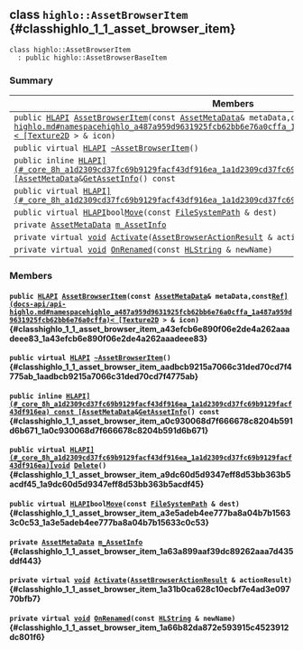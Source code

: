 ## class `highlo::AssetBrowserItem` {#classhighlo_1_1_asset_browser_item}

```
class highlo::AssetBrowserItem
  : public highlo::AssetBrowserBaseItem
```

### Summary

 Members                        | Descriptions                                
--------------------------------|---------------------------------------------
`public `[`HLAPI`](#_core_8h_a1d2309cd37fc69b9129facf43df916ea_1a1d2309cd37fc69b9129facf43df916ea)` `[`AssetBrowserItem`](#classhighlo_1_1_asset_browser_item_a43efcb6e890f06e2de4a262aaadeee83_1a43efcb6e890f06e2de4a262aaadeee83)`(const `[`AssetMetaData`](docs-api/api-highlo--AssetMetaData.md#structhighlo_1_1_asset_meta_data)` & metaData,const `[`Ref](docs-api/api-highlo.md#namespacehighlo_a487a959d9631925fcb62bb6e76a0cffa_1a487a959d9631925fcb62bb6e76a0cffa)< [Texture2D`](docs-api/api-highlo--Texture2D.md#classhighlo_1_1_texture2_d)` > & icon)` | 
`public virtual `[`HLAPI`](#_core_8h_a1d2309cd37fc69b9129facf43df916ea_1a1d2309cd37fc69b9129facf43df916ea)` `[`~AssetBrowserItem`](#classhighlo_1_1_asset_browser_item_aadbcb9215a7066c31ded70cd7f4775ab_1aadbcb9215a7066c31ded70cd7f4775ab)`()` | 
`public inline `[`HLAPI](#_core_8h_a1d2309cd37fc69b9129facf43df916ea_1a1d2309cd37fc69b9129facf43df916ea) const [AssetMetaData`](docs-api/api-highlo--AssetMetaData.md#structhighlo_1_1_asset_meta_data)` & `[`GetAssetInfo`](#classhighlo_1_1_asset_browser_item_a0c930068d7f666678c8204b591d6b671_1a0c930068d7f666678c8204b591d6b671)`() const` | 
`public virtual `[`HLAPI](#_core_8h_a1d2309cd37fc69b9129facf43df916ea_1a1d2309cd37fc69b9129facf43df916ea)[void`](#imgui__impl__opengl3__loader_8h_ac668e7cffd9e2e9cfee428b9b2f34fa7_1ac668e7cffd9e2e9cfee428b9b2f34fa7)` `[`Delete`](#classhighlo_1_1_asset_browser_item_a9dc60d5d9347eff8d53bb363b5acdf45_1a9dc60d5d9347eff8d53bb363b5acdf45)`()` | 
`public virtual `[`HLAPI`](#_core_8h_a1d2309cd37fc69b9129facf43df916ea_1a1d2309cd37fc69b9129facf43df916ea)` bool `[`Move`](#classhighlo_1_1_asset_browser_item_a3e5adeb4ee777ba8a04b7b15633c0c53_1a3e5adeb4ee777ba8a04b7b15633c0c53)`(const `[`FileSystemPath`](docs-api/api-highlo--FileSystemPath.md#classhighlo_1_1_file_system_path)` & dest)` | 
`private `[`AssetMetaData`](docs-api/api-highlo--AssetMetaData.md#structhighlo_1_1_asset_meta_data)` `[`m_AssetInfo`](#classhighlo_1_1_asset_browser_item_1a63a899aaf39dc89262aaa7d435ddf443) | 
`private virtual `[`void`](#imgui__impl__opengl3__loader_8h_ac668e7cffd9e2e9cfee428b9b2f34fa7_1ac668e7cffd9e2e9cfee428b9b2f34fa7)` `[`Activate`](#classhighlo_1_1_asset_browser_item_1a31b0ca628c10ecbf7e4ad3e09770bfb7)`(`[`AssetBrowserActionResult`](docs-api/api-highlo--AssetBrowserActionResult.md#structhighlo_1_1_asset_browser_action_result)` & actionResult)` | 
`private virtual `[`void`](#imgui__impl__opengl3__loader_8h_ac668e7cffd9e2e9cfee428b9b2f34fa7_1ac668e7cffd9e2e9cfee428b9b2f34fa7)` `[`OnRenamed`](#classhighlo_1_1_asset_browser_item_1a66b82da872e593915c4523912dc801f6)`(const `[`HLString`](docs-api/api-highlo.md#namespacehighlo_aae9b5b2474b992680f5555779f4bd538_1aae9b5b2474b992680f5555779f4bd538)` & newName)` | 

### Members

#### `public `[`HLAPI`](#_core_8h_a1d2309cd37fc69b9129facf43df916ea_1a1d2309cd37fc69b9129facf43df916ea)` `[`AssetBrowserItem`](#classhighlo_1_1_asset_browser_item_a43efcb6e890f06e2de4a262aaadeee83_1a43efcb6e890f06e2de4a262aaadeee83)`(const `[`AssetMetaData`](docs-api/api-highlo--AssetMetaData.md#structhighlo_1_1_asset_meta_data)` & metaData,const `[`Ref](docs-api/api-highlo.md#namespacehighlo_a487a959d9631925fcb62bb6e76a0cffa_1a487a959d9631925fcb62bb6e76a0cffa)< [Texture2D`](docs-api/api-highlo--Texture2D.md#classhighlo_1_1_texture2_d)` > & icon)` {#classhighlo_1_1_asset_browser_item_a43efcb6e890f06e2de4a262aaadeee83_1a43efcb6e890f06e2de4a262aaadeee83}

#### `public virtual `[`HLAPI`](#_core_8h_a1d2309cd37fc69b9129facf43df916ea_1a1d2309cd37fc69b9129facf43df916ea)` `[`~AssetBrowserItem`](#classhighlo_1_1_asset_browser_item_aadbcb9215a7066c31ded70cd7f4775ab_1aadbcb9215a7066c31ded70cd7f4775ab)`()` {#classhighlo_1_1_asset_browser_item_aadbcb9215a7066c31ded70cd7f4775ab_1aadbcb9215a7066c31ded70cd7f4775ab}

#### `public inline `[`HLAPI](#_core_8h_a1d2309cd37fc69b9129facf43df916ea_1a1d2309cd37fc69b9129facf43df916ea) const [AssetMetaData`](docs-api/api-highlo--AssetMetaData.md#structhighlo_1_1_asset_meta_data)` & `[`GetAssetInfo`](#classhighlo_1_1_asset_browser_item_a0c930068d7f666678c8204b591d6b671_1a0c930068d7f666678c8204b591d6b671)`() const` {#classhighlo_1_1_asset_browser_item_a0c930068d7f666678c8204b591d6b671_1a0c930068d7f666678c8204b591d6b671}

#### `public virtual `[`HLAPI](#_core_8h_a1d2309cd37fc69b9129facf43df916ea_1a1d2309cd37fc69b9129facf43df916ea)[void`](#imgui__impl__opengl3__loader_8h_ac668e7cffd9e2e9cfee428b9b2f34fa7_1ac668e7cffd9e2e9cfee428b9b2f34fa7)` `[`Delete`](#classhighlo_1_1_asset_browser_item_a9dc60d5d9347eff8d53bb363b5acdf45_1a9dc60d5d9347eff8d53bb363b5acdf45)`()` {#classhighlo_1_1_asset_browser_item_a9dc60d5d9347eff8d53bb363b5acdf45_1a9dc60d5d9347eff8d53bb363b5acdf45}

#### `public virtual `[`HLAPI`](#_core_8h_a1d2309cd37fc69b9129facf43df916ea_1a1d2309cd37fc69b9129facf43df916ea)` bool `[`Move`](#classhighlo_1_1_asset_browser_item_a3e5adeb4ee777ba8a04b7b15633c0c53_1a3e5adeb4ee777ba8a04b7b15633c0c53)`(const `[`FileSystemPath`](docs-api/api-highlo--FileSystemPath.md#classhighlo_1_1_file_system_path)` & dest)` {#classhighlo_1_1_asset_browser_item_a3e5adeb4ee777ba8a04b7b15633c0c53_1a3e5adeb4ee777ba8a04b7b15633c0c53}

#### `private `[`AssetMetaData`](docs-api/api-highlo--AssetMetaData.md#structhighlo_1_1_asset_meta_data)` `[`m_AssetInfo`](#classhighlo_1_1_asset_browser_item_1a63a899aaf39dc89262aaa7d435ddf443) {#classhighlo_1_1_asset_browser_item_1a63a899aaf39dc89262aaa7d435ddf443}

#### `private virtual `[`void`](#imgui__impl__opengl3__loader_8h_ac668e7cffd9e2e9cfee428b9b2f34fa7_1ac668e7cffd9e2e9cfee428b9b2f34fa7)` `[`Activate`](#classhighlo_1_1_asset_browser_item_1a31b0ca628c10ecbf7e4ad3e09770bfb7)`(`[`AssetBrowserActionResult`](docs-api/api-highlo--AssetBrowserActionResult.md#structhighlo_1_1_asset_browser_action_result)` & actionResult)` {#classhighlo_1_1_asset_browser_item_1a31b0ca628c10ecbf7e4ad3e09770bfb7}

#### `private virtual `[`void`](#imgui__impl__opengl3__loader_8h_ac668e7cffd9e2e9cfee428b9b2f34fa7_1ac668e7cffd9e2e9cfee428b9b2f34fa7)` `[`OnRenamed`](#classhighlo_1_1_asset_browser_item_1a66b82da872e593915c4523912dc801f6)`(const `[`HLString`](docs-api/api-highlo.md#namespacehighlo_aae9b5b2474b992680f5555779f4bd538_1aae9b5b2474b992680f5555779f4bd538)` & newName)` {#classhighlo_1_1_asset_browser_item_1a66b82da872e593915c4523912dc801f6}

